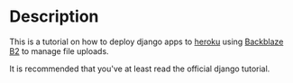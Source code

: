 # Description

This is a tutorial on how to deploy django apps to [heroku](https://www.heroku.com/) using [Backblaze B2](https://www.backblaze.com/b2/cloud-storage.html) to manage file uploads.

It is recommended that you've at least read the official django tutorial.
